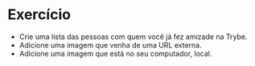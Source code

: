 # Exercício

- Crie uma lista das pessoas com quem você já fez amizade na Trybe.
- Adicione uma imagem que venha de uma URL externa.
- Adicione uma imagem que está no seu computador, local.